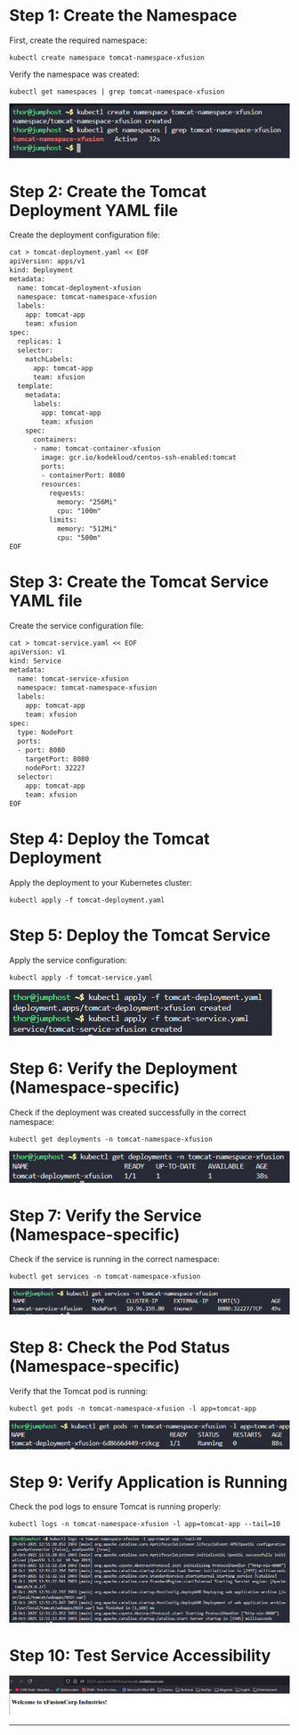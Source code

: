 # Step 1: Create the Namespace

First, create the required namespace:
```
kubectl create namespace tomcat-namespace-xfusion
```

Verify the namespace was created:
```
kubectl get namespaces | grep tomcat-namespace-xfusion
```

![alt text](image.png)

# Step 2: Create the Tomcat Deployment YAML file

Create the deployment configuration file:
```
cat > tomcat-deployment.yaml << EOF
apiVersion: apps/v1
kind: Deployment
metadata:
  name: tomcat-deployment-xfusion
  namespace: tomcat-namespace-xfusion
  labels:
    app: tomcat-app
    team: xfusion
spec:
  replicas: 1
  selector:
    matchLabels:
      app: tomcat-app
      team: xfusion
  template:
    metadata:
      labels:
        app: tomcat-app
        team: xfusion
    spec:
      containers:
      - name: tomcat-container-xfusion
        image: gcr.io/kodekloud/centos-ssh-enabled:tomcat
        ports:
        - containerPort: 8080
        resources:
          requests:
            memory: "256Mi"
            cpu: "100m"
          limits:
            memory: "512Mi"
            cpu: "500m"
EOF
```

# Step 3: Create the Tomcat Service YAML file

Create the service configuration file:
```
cat > tomcat-service.yaml << EOF
apiVersion: v1
kind: Service
metadata:
  name: tomcat-service-xfusion
  namespace: tomcat-namespace-xfusion
  labels:
    app: tomcat-app
    team: xfusion
spec:
  type: NodePort
  ports:
  - port: 8080
    targetPort: 8080
    nodePort: 32227
  selector:
    app: tomcat-app
    team: xfusion
EOF
```

# Step 4: Deploy the Tomcat Deployment

Apply the deployment to your Kubernetes cluster:
```
kubectl apply -f tomcat-deployment.yaml
```

# Step 5: Deploy the Tomcat Service

Apply the service configuration:
```
kubectl apply -f tomcat-service.yaml
```

![alt text](image-1.png)

# Step 6: Verify the Deployment (Namespace-specific)

Check if the deployment was created successfully in the correct namespace:
```
kubectl get deployments -n tomcat-namespace-xfusion
```

![alt text](image-2.png)


# Step 7: Verify the Service (Namespace-specific)

Check if the service is running in the correct namespace:
```
kubectl get services -n tomcat-namespace-xfusion
```

![alt text](image-3.png)


# Step 8: Check the Pod Status (Namespace-specific)

Verify that the Tomcat pod is running:
```
kubectl get pods -n tomcat-namespace-xfusion -l app=tomcat-app
```

![alt text](image-4.png)

# Step 9: Verify Application is Running

Check the pod logs to ensure Tomcat is running properly:
```
kubectl logs -n tomcat-namespace-xfusion -l app=tomcat-app --tail=10
```

![alt text](image-5.png)


# Step 10: Test Service Accessibility

![alt text](image-6.png)

***